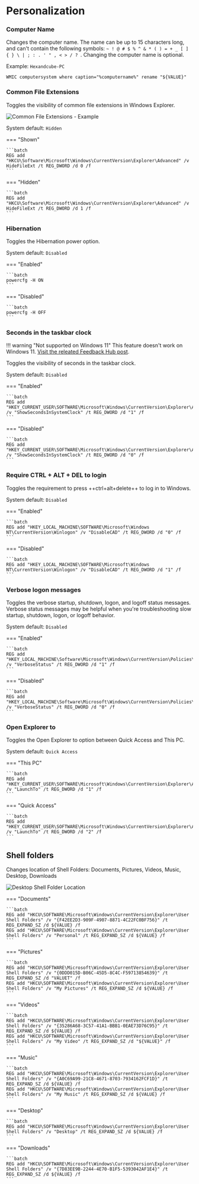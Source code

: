 # Personalization

### Computer Name

Changes the computer name. The name can be up to 15 characters long, and can't contain the following symbols: `~ ! @ # $ % ^ & * ( ) = + _ [ ] { } \ | ; : . ' " , < > / ? `. Changing the computer name is optional.

Example: `Hexandcube-PC`

```batch
WMIC computersystem where caption="%computername%" rename "${VALUE}"
```

### Common File Extensions

Toggles the visibility of common file extensions in Windows Explorer.

![Common File Extensions - Example](/assets/images/common-file-extensions.png)

System default: `Hidden`

=== "Shown"

    ```batch
    REG add "HKCU\Software\Microsoft\Windows\CurrentVersion\Explorer\Advanced" /v HideFileExt /t REG_DWORD /d 0 /f
    ```
=== "Hidden"

    ```batch
    REG add "HKCU\Software\Microsoft\Windows\CurrentVersion\Explorer\Advanced" /v HideFileExt /t REG_DWORD /d 1 /f
    ```

### Hibernation
Toggles the Hibernation power option.

System default: `Disabled`

=== "Enabled"

    ```batch
    powercfg -H ON
    ```
=== "Disabled"

    ```batch
    powercfg -H OFF
    ```

### Seconds in the taskbar clock

!!! warning "Not supported on Windows 11"
    This feature doesn't work on Windows 11. [Visit the releated Feedback Hub post](https://aka.ms/AAd8div).

Toggles the visibility of seconds in the taskbar clock.

System default: `Disabled`

=== "Enabled"

    ```batch
    REG add "HKEY_CURRENT_USER\SOFTWARE\Microsoft\Windows\CurrentVersion\Explorer\Advanced" /v "ShowSecondsInSystemClock" /t REG_DWORD /d "1" /f
    ```
=== "Disabled"

    ```batch
    REG add "HKEY_CURRENT_USER\SOFTWARE\Microsoft\Windows\CurrentVersion\Explorer\Advanced" /v "ShowSecondsInSystemClock" /t REG_DWORD /d "0" /f
    ```

### Require CTRL + ALT + DEL to login
Toggles the requirement to press ++ctrl+alt+delete++ to log in to Windows.

System default: `Disabled`

=== "Enabled"

    ```batch
    REG add "HKEY_LOCAL_MACHINE\SOFTWARE\Microsoft\Windows NT\CurrentVersion\Winlogon" /v "DisableCAD" /t REG_DWORD /d "0" /f
    ```
=== "Disabled"

    ```batch
    REG add "HKEY_LOCAL_MACHINE\SOFTWARE\Microsoft\Windows NT\CurrentVersion\Winlogon" /v "DisableCAD" /t REG_DWORD /d "1" /f
    ```

### Verbose logon messages
Toggles the verbose startup, shutdown, logon, and logoff status messages.
Verbose status messages may be helpful when you're troubleshooting slow startup, shutdown, logon, or logoff behavior.

System default: `Disabled`

=== "Enabled"

    ```batch
    REG add "HKEY_LOCAL_MACHINE\Software\Microsoft\Windows\CurrentVersion\Policies\System" /v "VerboseStatus" /t REG_DWORD /d "1" /f
    ```
=== "Disabled"

    ```batch
    REG add "HKEY_LOCAL_MACHINE\Software\Microsoft\Windows\CurrentVersion\Policies\System" /v "VerboseStatus" /t REG_DWORD /d "0" /f
    ```

### Open Explorer to
Toggles the Open Explorer to option between Quick Access and This PC.

System default: `Quick Access`

=== "This PC"

    ```batch
    REG add "HKEY_CURRENT_USER\SOFTWARE\Microsoft\Windows\CurrentVersion\Explorer\Advanced" /v "LaunchTo" /t REG_DWORD /d "1" /f
    ```
=== "Quick Access"

    ```batch
    REG add "HKEY_CURRENT_USER\SOFTWARE\Microsoft\Windows\CurrentVersion\Explorer\Advanced" /v "LaunchTo" /t REG_DWORD /d "2" /f
    ```

## Shell folders
Changes location of Shell Folders: Documents, Pictures, Videos, Music, Desktop, Downloads

![Desktop Shell Folder Location](/assets/images/docs/shellFolders.png)

=== "Documents"

    ```batch
    REG add "HKCU\SOFTWARE\Microsoft\Windows\CurrentVersion\Explorer\User Shell Folders" /v "{F42EE2D3-909F-4907-8871-4C22FC0BF756}" /t REG_EXPAND_SZ /d ${VALUE} /f
    REG add "HKCU\SOFTWARE\Microsoft\Windows\CurrentVersion\Explorer\User Shell Folders" /v "Personal" /t REG_EXPAND_SZ /d ${VALUE} /f
    ```
=== "Pictures"

    ```batch
    REG add "HKCU\SOFTWARE\Microsoft\Windows\CurrentVersion\Explorer\User Shell Folders" /v "{0DDD015D-B06C-45D5-8C4C-F59713854639}" /t REG_EXPAND_SZ /d "VALUET" /f
    REG add "HKCU\SOFTWARE\Microsoft\Windows\CurrentVersion\Explorer\User Shell Folders" /v "My Pictures" /t REG_EXPAND_SZ /d ${VALUE} /f
    ```
=== "Videos"

    ```batch
    REG add "HKCU\SOFTWARE\Microsoft\Windows\CurrentVersion\Explorer\User Shell Folders" /v "{35286A68-3C57-41A1-BBB1-0EAE73D76C95}" /t REG_EXPAND_SZ /d ${VALUE} /f
    REG add "HKCU\SOFTWARE\Microsoft\Windows\CurrentVersion\Explorer\User Shell Folders" /v "My Video" /t REG_EXPAND_SZ /d "${VALUE}" /f
    ```
=== "Music"

    ```batch
    REG add "HKCU\SOFTWARE\Microsoft\Windows\CurrentVersion\Explorer\User Shell Folders" /v "{A0C69A99-21C8-4671-8703-7934162FCF1D}" /t REG_EXPAND_SZ /d ${VALUE} /f
    REG add "HKCU\SOFTWARE\Microsoft\Windows\CurrentVersion\Explorer\User Shell Folders" /v "My Music" /t REG_EXPAND_SZ /d ${VALUE} /f
    ```
=== "Desktop"

    ```batch
    REG add "HKCU\SOFTWARE\Microsoft\Windows\CurrentVersion\Explorer\User Shell Folders" /v "Desktop" /t REG_EXPAND_SZ /d ${VALUE} /f
    ```
=== "Downloads"

    ```batch
    REG add "HKCU\SOFTWARE\Microsoft\Windows\CurrentVersion\Explorer\User Shell Folders" /v "{7D83EE9B-2244-4E70-B1F5-5393042AF1E4}" /t REG_EXPAND_SZ /d ${VALUE} /f
    ```
